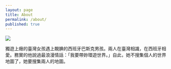 ```yaml
---
layout: page
title: About
permalink: /about/
published: true
---
```

![]({{site.baseurl}}/images/Wadi%20Rum%20Bridge.jpg)

獨遊上癮的臺灣女孩遇上靦腆的西班牙巴斯克男孩。兩人在臺灣相識，在西班牙相愛。務實的他說過最浪漫情話：「我要帶妳環遊世界。」自此，她不搜集個人的世界地圖了，她要搜集兩人的地圖。
